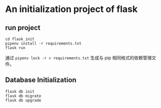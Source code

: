 # An initialization project of flask

## run project
```
cd flask_init
pipenv install -r requirements.txt
flask run
```

通过 ```pipenv lock -r > requirements.txt``` 生成与 pip 相同格式的依赖管理文件。

## Database Initialization
```
flask db init
flask db migrate
flask db upgrade
```
